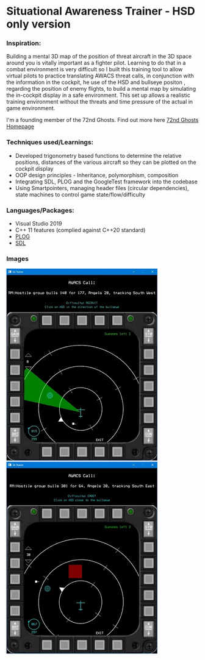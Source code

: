 # Situational Awareness Trainer - HSD only version

### Inspiration:
Building a mental 3D map of the position of threat aircraft in the 3D space around you is vitally important as a fighter pilot. Learning to do that in a combat environment is very difficult so I built this training tool to allow virtual pilots to practice translating AWACS threat calls, in conjunction with the information in the cockpit,  he use of the HSD and bullseye positon , regarding the position of enemy flights, to build a mental map by simulating the in-cockpit display in a safe environment. This set up allows a realistic training environment without the threats and time pressure of the actual in game environment.

I'm a founding member of the 72nd Ghosts. Find out more here [72nd Ghosts Homepage](http://72-ghosts.com/)

### Techniques used/Learnings:
- Developed trigonometry based functions to determine the relative positions, distances of the various aircraft so they can be plotted on the cockpit display 
- OOP design principles - Inheritance, polymorphism, composition
- Integrating SDL, PLOG and the GoogleTest framework into the codebase
- Using Smartpointers, managing header files (circular dependencies), state machines to control game state/flow/difficulty

### Languages/Packages:
- Visual Studio 2019
- C++ 11 features (complied against C++20 standard)
- [PLOG](https://github.com/SergiusTheBest/plog)
- [SDL](https://www.libsdl.org/)

### Images
![Start Screen](SA_Trainer1.jpg)
![Incorrect Guess](SA_Trainer2.jpg)

